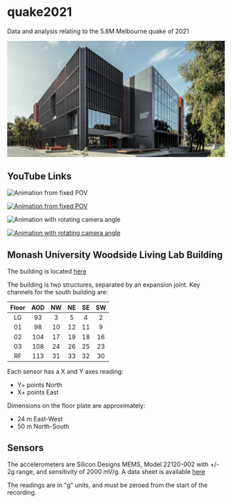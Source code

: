 # quake2021
Data and analysis relating to the 5.8M Melbourne quake of 2021

![Monash Woodside Living Lab](figs/ted.jpg)

## YouTube Links
![Animation from fixed POV](https://www.youtube.com/watch?v=a1rzajdn2Tw)

[![Animation from fixed POV](https://img.youtube.com/vi/a1rzajdn2Tw/0.jpg)](https://www.youtube.com/watch?v=a1rzajdn2Tw)

![Animation with rotating camera angle](https://www.youtube.com/watch?v=CasPWxlYv9I)

[![Animation with rotating camera angle](https://img.youtube.com/vi/CasPWxlYv9I/0.jpg)](https://www.youtube.com/watch?v=CasPWxlYv9I)

## Monash University Woodside Living Lab Building
The building is located [here](https://goo.gl/maps/7iDsWFYNjBhht38x9)

The building is two structures, separated by an expansion joint. Key channels for the south building are:

| Floor | AOD | NW | NE | SE | SW |
|:-----:|:---:|:--:|:--:|:--:|:--:|
|   LG  |  93 |  3 |  5 |  4 |  2 |
|   01  |  98 | 10 | 12 | 11 |  9 |
|   02  | 104 | 17 | 19 | 18 | 16 |
|   03  | 108 | 24 | 26 | 25 | 23 |
|   RF  | 113 | 31 | 33 | 32 | 30 |

Each sensor has a X and Y axes reading:
- Y+ points North
- X+ points East

Dimensions on the floor plate are approximately:
- 24 m East-West
- 50 m North-South

## Sensors
The accelerometers are Silicon Designs MEMS, Model 22120-002 with +/- 2g range, and sensitivity of 2000 mV/g. A data sheet is available [here](https://drive.google.com/file/d/142NbYdEPjYqU1gCK9ELptHQghMXgA1qA/view)

The readings are in "g" units, and must be zeroed from the start of the recording.

